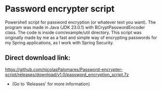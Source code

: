 # Password encrypter script
Powershell script for password encryption (or whatever text you want). The program was made in Java (JDK 23.0.1) with BCryptPasswordEncoder class. The code is inside com/example/util directory.
This script was originally made by me as a fast and simple way of encrypting passwords for my Spring applications, as I work with Spring Security.

## Direct download link:
https://github.com/nicolasPalomares/Password-encrypter-script/releases/download/v1.0/password_encryption_script.7z
- (Go to 'Releases' for more information)
